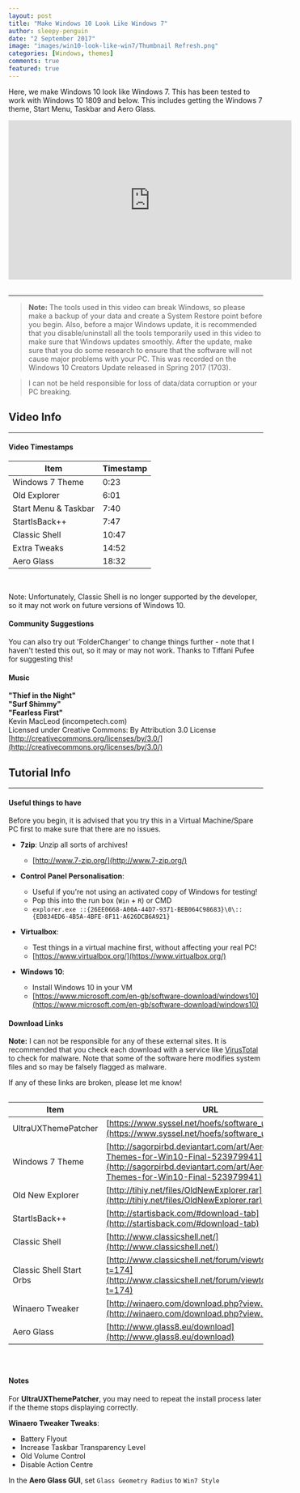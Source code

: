 ```yaml
---
layout: post
title: "Make Windows 10 Look Like Windows 7"
author: sleepy-penguin
date: "2 September 2017"
image: "images/win10-look-like-win7/Thumbnail Refresh.png"
categories: [Windows, themes]
comments: true
featured: true
---
```


Here, we make Windows 10 look like Windows 7. This has been tested to work with Windows 10 1809 and below. This includes getting the Windows 7 theme, Start Menu, Taskbar and Aero Glass.

<div class="videoWrapper">
    <iframe width="560" height="315" src="https://www.youtube-nocookie.com/embed/WRhn1P7-_bA" frameborder="0" allow="accelerometer; autoplay; encrypted-media; gyroscope; picture-in-picture" allowfullscreen></iframe>
</div>
<br/>

---



> **Note:** The tools used in this video can break Windows, so please make a backup of your data and create a System Restore point before you begin. Also, before a major Windows update, it is recommended that you disable/uninstall all the tools temporarily used in this video to make sure that Windows updates smoothly. After the update, make sure that you do some research to ensure that the software will not cause major problems with your PC. This was recorded on the Windows 10 Creators Update released in Spring 2017 (1703).

> I can not be held responsible for loss of data/data corruption or your PC breaking.



## Video Info

---

#### Video Timestamps

Item | Timestamp
--- | ---
Windows 7 Theme | 0:23
Old Explorer | 6:01
Start Menu & Taskbar | 7:40
StartIsBack++ | 7:47
Classic Shell | 10:47
Extra Tweaks | 14:52
Aero Glass | 18:32

<br/>

Note: Unfortunately, Classic Shell is no longer supported by the developer, so it may not work on future versions of Windows 10.

#### Community Suggestions

You can also try out 'FolderChanger' to change things further - note that I haven't tested this out, so it may or may not work. Thanks to Tiffani Pufee for suggesting this!

#### Music

**"Thief in the Night"**  
**"Surf Shimmy"**  
**"Fearless First"**  
Kevin MacLeod (incompetech.com)  
Licensed under Creative Commons: By Attribution 3.0 License  
[http://creativecommons.org/licenses/by/3.0/](http://creativecommons.org/licenses/by/3.0/)



## Tutorial Info

---

#### Useful things to have

Before you begin, it is advised that you try this in a Virtual Machine/Spare PC first to make sure that there are no issues.

* **7zip**: Unzip all sorts of archives!
  * [http://www.7-zip.org/](http://www.7-zip.org/)
* **Control Panel Personalisation**:
  * Useful if you're not using an activated copy of Windows for testing!
  * Pop this into the run box (`Win` + `R`) or CMD
  * `explorer.exe ::{26EE0668-A00A-44D7-9371-BEB064C98683}\0\::{ED834ED6-4B5A-4BFE-8F11-A626DCB6A921}`
* **Virtualbox**:
  * Test things in a virtual machine first, without affecting your real PC!
  * [https://www.virtualbox.org/](https://www.virtualbox.org/)

* **Windows 10**:
  * Install Windows 10 in your VM
  * [https://www.microsoft.com/en-gb/software-download/windows10](https://www.microsoft.com/en-gb/software-download/windows10)



#### Download Links

**Note:** I can not be responsible for any of these external sites. It is recommended that you check each download with a service like [VirusTotal](https://www.virustotal.com) to check for malware. Note that some of the software here modifies system files and so may be falsely flagged as malware.

If any of these links are broken, please let me know!

<div style="overflow-x: auto; padding-bottom: 10px" markdown="block">

| Item | URL |
| --- | --- |
| UltraUXThemePatcher | [https://www.syssel.net/hoefs/software_uxtheme.php](https://www.syssel.net/hoefs/software_uxtheme.php) |
| Windows 7 Theme | [http://sagorpirbd.deviantart.com/art/Aero-7-Themes-for-Win10-Final-523979941](http://sagorpirbd.deviantart.com/art/Aero-7-Themes-for-Win10-Final-523979941) |
| Old New Explorer | [http://tihiy.net/files/OldNewExplorer.rar](http://tihiy.net/files/OldNewExplorer.rar) |
| StartIsBack++ | [http://startisback.com/#download-tab](http://startisback.com/#download-tab) |
| Classic Shell | [http://www.classicshell.net/](http://www.classicshell.net/) |
| Classic Shell Start Orbs | [http://www.classicshell.net/forum/viewtopic.php?t=174](http://www.classicshell.net/forum/viewtopic.php?t=174) |
| Winaero Tweaker | [http://winaero.com/download.php?view.1796](http://winaero.com/download.php?view.1796) |
| Aero Glass | [http://www.glass8.eu/download](http://www.glass8.eu/download) |

</div>

<br/>

#### Notes

For **UltraUXThemePatcher**, you may need to repeat the install process later if the theme stops displaying correctly.

**Winaero Tweaker Tweaks**:

* Battery Flyout
* Increase Taskbar Transparency Level
* Old Volume Control
* Disable Action Centre 

In the **Aero Glass GUI**, set `Glass Geometry Radius` to `Win7 Style `



